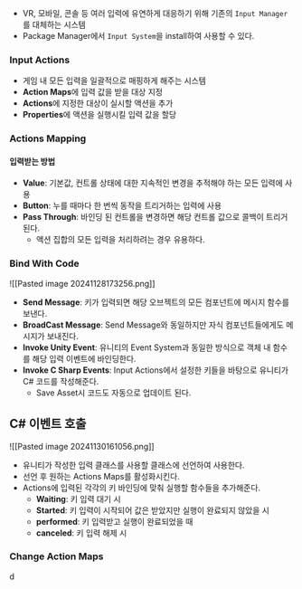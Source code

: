 - VR, 모바일, 콘솔 등 여러 입력에 유연하게 대응하기 위해 기존의 `Input Manager`를 대체하는 시스템
- Package Manager에서 `Input System`을 install하여 사용할 수 있다.
### Input Actions
- 게임 내 모든 입력을 일괄적으로 매핑하게 해주는 시스템
- **Action Maps**에 입력 값을 받을 대상 지정
- **Actions**에 지정한 대상이 실시할 액션을 추가
- **Properties**에 액션을 실행시킬 입력 값을 할당
### Actions Mapping
#### 입력받는 방법
- **Value**: 기본값, 컨트롤 상태에 대한 지속적인 변경을 추적해야 하는 모든 입력에 사용
- **Button**: 누를 때마다 한 번씩 동작을 트리거하는 입력에 사용
- **Pass Through**: 바인딩 된 컨트롤을 변경하면 해당 컨트롤 값으로 콜백이 트리거 된다.
	- 액션 집합의 모든 입력을 처리하려는 경우 유용하다.
### Bind With Code

![[Pasted image 20241128173256.png]]
- **Send Message**: 키가 입력되면 해당 오브젝트의 모든 컴포넌트에 메시지 함수를 보낸다.
- **BroadCast Message**: Send Message와 동일하지만 자식 컴포넌트들에게도 메시지가 보내진다.
- **Invoke Unity Event**: 유니티의 Event System과 동일한 방식으로 객체 내 함수를 해당 입력 이벤트에 바인딩한다.
- **Invoke C Sharp Events**: Input Actions에서 설정한 키들을 바탕으로 유니티가 C# 코드를 작성해준다.
	- Save Asset시 코드도 자동으로 업데이트 된다.

## C# 이벤트 호출

![[Pasted image 20241130161056.png]]
- 유니티가 작성한 입력 클래스를 사용할 클래스에 선언하여 사용한다.
- 선언 후 원하는 Actions Maps를 활성화시킨다.
- Actions에 입력된 각각의 키 바인딩에 맞춰 실행할 함수들을 추가해준다.
	- **Waiting**: 키 입력 대기 시
	- **Started**: 키 입력이 시작되어 값은 받았지만 실행이 완료되지 않았을 시
	- **performed**: 키 입력받고 실행이 완료되었을 때
	- **canceled**: 키 입력 해제 시

### Change Action Maps
d